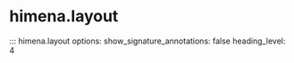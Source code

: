 # himena.layout

::: himena.layout
    options:
        show_signature_annotations: false
        heading_level: 4
